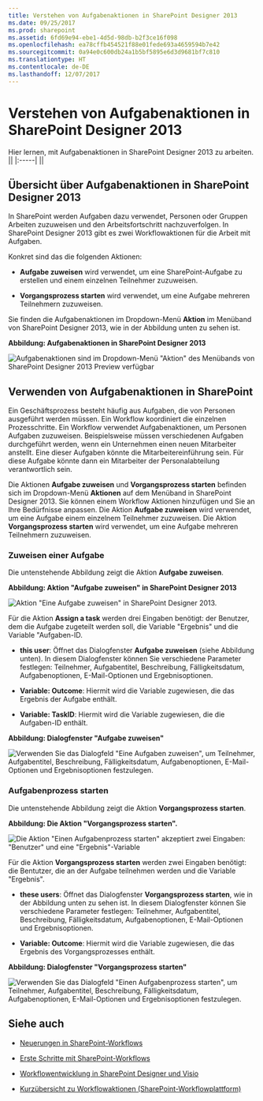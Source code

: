 ```yaml
---
title: Verstehen von Aufgabenaktionen in SharePoint Designer 2013
ms.date: 09/25/2017
ms.prod: sharepoint
ms.assetid: 6fd69e94-ebe1-4d5d-98db-b2f3ce16f098
ms.openlocfilehash: ea78cffb454521f88e01fede693a4659594b7e42
ms.sourcegitcommit: 0a94e0c600db24a1b5bf5895e6d3d9681bf7c810
ms.translationtype: HT
ms.contentlocale: de-DE
ms.lasthandoff: 12/07/2017
---
```

# <a name="understanding-task-actions-in-sharepoint-designer-2013"></a>Verstehen von Aufgabenaktionen in SharePoint Designer 2013
Hier lernen, mit Aufgabenaktionen in SharePoint Designer 2013 zu arbeiten.
||
|:-----|
||
   

## <a name="overview-of-task-actions-in-sharepoint-designer-2013"></a>Übersicht über Aufgabenaktionen in SharePoint Designer 2013
<a name="section1"> </a>

In SharePoint werden Aufgaben dazu verwendet, Personen oder Gruppen Arbeiten zuzuweisen und den Arbeitsfortschritt nachzuverfolgen. In SharePoint Designer 2013 gibt es zwei Workflowaktionen für die Arbeit mit Aufgaben.
  
    
    
Konkret sind das die folgenden Aktionen:
  
    
    

- **Aufgabe zuweisen** wird verwendet, um eine SharePoint-Aufgabe zu erstellen und einem einzelnen Teilnehmer zuzuweisen.
    
  
- **Vorgangsprozess starten** wird verwendet, um eine Aufgabe mehreren Teilnehmern zuzuweisen.
    
  
Sie finden die Aufgabenaktionen im Dropdown-Menü **Aktion** im Menüband von SharePoint Designer 2013, wie in der Abbildung unten zu sehen ist.
  
    
    

**Abbildung: Aufgabenaktionen in SharePoint Designer 2013**

  
    
    

  
    
    
![Aufgabenaktionen sind im Dropdown-Menü "Aktion" des Menübands von SharePoint Designer 2013 Preview verfügbar](../images/spd15-TaskActions1.png)
  
    
    

  
    
    

  
    
    

## <a name="using-task-actions-in-sharepoint"></a>Verwenden von Aufgabenaktionen in SharePoint
<a name="section2"> </a>

Ein Geschäftsprozess besteht häufig aus Aufgaben, die von Personen ausgeführt werden müssen. Ein Workflow koordiniert die einzelnen Prozesschritte. Ein Workflow verwendet Aufgabenaktionen, um Personen Aufgaben zuzuweisen. Beispielsweise müssen verschiedenen Aufgaben durchgeführt werden, wenn ein Unternehmen einen neuen Mitarbeiter anstellt. Eine dieser Aufgaben könnte die Mitarbeitereinführung sein. Für diese Aufgabe könnte dann ein Mitarbeiter der Personalabteilung verantwortlich sein.
  
    
    
Die Aktionen **Aufgabe zuweisen** und **Vorgangsprozess starten** befinden sich im Dropdown-Menü **Aktionen** auf dem Menüband in SharePoint Designer 2013. Sie können einem Workflow Aktionen hinzufügen und Sie an Ihre Bedürfnisse anpassen. Die Aktion **Aufgabe zuweisen** wird verwendet, um eine Aufgabe einem einzelnem Teilnehmer zuzuweisen. Die Aktion **Vorgangsprozess starten** wird verwendet, um eine Aufgabe mehreren Teilnehmern zuzuweisen.
  
    
    

### <a name="assign-a-task"></a>Zuweisen einer Aufgabe

Die untenstehende Abbildung zeigt die Aktion **Aufgabe zuweisen**.
  
    
    

**Abbildung: Aktion "Aufgabe zuweisen" in SharePoint Designer 2013**

  
    
    

  
    
    
![Aktion "Eine Aufgabe zuweisen" in SharePoint Designer 2013.](../images/SPD15-TaskActions2.png)
  
    
    

  
    
    

  
    
    
Für die Aktion **Assign a task** werden drei Eingaben benötigt: der Benutzer, dem die Aufgabe zugeteilt werden soll, die Variable "Ergebnis" und die Variable "Aufgaben-ID.
  
    
    

- **this user**: Öffnet das Dialogfenster **Aufgabe zuweisen** (siehe Abbildung unten). In diesem Dialogfenster können Sie verschiedene Parameter festlegen: Teilnehmer, Aufgabentitel, Beschreibung, Fälligkeitsdatum, Aufgabenoptionen, E-Mail-Optionen und Ergebnisoptionen.
    
  
- **Variable: Outcome**: Hiermit wird die Variable zugewiesen, die das Ergebnis der Aufgabe enthält.
    
  
- **Variable: TaskID**: Hiermit wird die Variable zugewiesen, die die Aufgaben-ID enthält.
    
  

**Abbildung: Dialogfenster "Aufgabe zuweisen"**

  
    
    

  
    
    
![Verwenden Sie das Dialogfeld "Eine Aufgaben zuweisen", um Teilnehmer, Aufgabentitel, Beschreibung, Fälligkeitsdatum, Aufgabenoptionen, E-Mail-Optionen und Ergebnisoptionen festzulegen.](../images/SPD15-TaskActions3.png)
  
    
    

  
    
    

  
    
    

### <a name="start-a-task-process"></a>Aufgabenprozess starten

Die untenstehende Abbildung zeigt die Aktion **Vorgangsprozess starten**.
  
    
    

**Abbildung: Die Aktion "Vorgangsprozess starten".**

  
    
    

  
    
    
![Die Aktion "Einen Aufgabenprozess starten" akzeptiert zwei Eingaben: "Benutzer" und eine "Ergebnis"-Variable](../images/SPD15-TaskActions4.png)
  
    
    

  
    
    

  
    
    
Für die Aktion **Vorgangsprozess starten** werden zwei Eingaben benötigt: die Bentutzer, die an der Aufgabe teilnehmen werden und die Variable "Ergebnis".
  
    
    

- **these users**: Öffnet das Dialogfenster **Vorgangsprozess starten**, wie in der Abbildung unten zu sehen ist. In diesem Dialogfenster können Sie verschiedene Parameter festlegen: Teilnehmer, Aufgabentitel, Beschreibung, Fälligkeitsdatum, Aufgabenoptionen, E-Mail-Optionen und Ergebnisoptionen.
    
  
- **Variable: Outcome**: Hiermit wird die Variable zugewiesen, die das Ergebnis des Vorgangsprozesses enthält.
    
  

**Abbildung: Dialogfenster "Vorgangsprozess starten"**

  
    
    

  
    
    
![Verwenden Sie das Dialogfeld "Einen Aufgabenprozess starten", um Teilnehmer, Aufgabentitel, Beschreibung, Fälligkeitsdatum, Aufgabenoptionen, E-Mail-Optionen und Ergebnisoptionen festzulegen.](../images/SPD15-TaskActions5.png)
  
    
    

  
    
    

  
    
    

## <a name="see-also"></a>Siehe auch
<a name="bk_addresources"> </a>


-  [Neuerungen in SharePoint-Workflows](http://msdn.microsoft.com/library/6ab8a28b-fa2f-4530-8b55-a7f663bf15ea.aspx)
    
  
-  [Erste Schritte mit SharePoint-Workflows](http://msdn.microsoft.com/library/cc73be76-a329-449f-90ab-86822b1c2ee8.aspx)
    
  
-  [Workflowentwicklung in SharePoint Designer und Visio](workflow-development-in-sharepoint-designer-and-visio.md)
    
  
-  [Kurzübersicht zu Workflowaktionen (SharePoint-Workflowplattform)](workflow-actions-quick-reference-sharepoint-workflow-platform.md)
    
  

  
    
    

